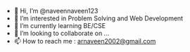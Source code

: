 - 👋 Hi, I’m @naveennaveen123
- 👀 I’m interested in Problem Solving and Web Development 
- 🌱 I’m currently learning BE/CSE
- 💞️ I’m looking to collaborate on ...
- 📫 How to reach me : arnaveen2002@gmail.com
